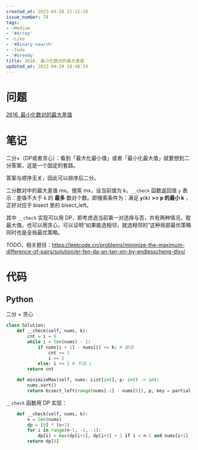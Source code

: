 ```yaml
---
created_at: 2023-04-28 21:12:18
issue_number: 74
tags:
- ~Medium
- '#Array'
- -Like
- '#Binary-search'
- -Todo
- '#Greedy'
title: 2616. 最小化数对的最大差值
updated_at: 2023-04-29 19:48:14
---
```


# 问题

[2616. 最小化数对的最大差值](https://leetcode.cn/problems/minimize-the-maximum-difference-of-pairs/)

# 笔记

二分+（DP或者贪心）：看到「最大化最小值」或者「最小化最大值」就要想到二分答案，这是一个固定的套路。

答案与顺序无关，因此可以排序后二分。

二分数对中的最大差值 mx。搜索 mx，设当前值为 k，`__check` 函数返回值 `y` 表示：差值不大于 k 的 **最多** 数对个数。即搜索条件为：满足 **`y(k)` >= p 的最小 k** ，正好对应于 bisect 里的 bisect_left。

其中 `__check` 实现可以用 DP，即考虑选当前第一对选择与否，共有两种情况，取最大值。也可以用贪心，可以证明“如果能选相邻，就选相邻的”这种局部最优策略同时也是全局最优策略。

TODO，相关题目：https://leetcode.cn/problems/minimize-the-maximum-difference-of-pairs/solution/er-fen-da-an-tan-xin-by-endlesscheng-dlxv/

# 代码

## Python

二分 + 贪心

```python
class Solution:
    def __check(self, nums, k):
        cnt = i = 0
        while i < len(nums) - 1:
            if nums[i + 1] - nums[i] <= k: # 都选
                cnt += 1
                i += 2 
            else: i += 1 # 不选 i
        return cnt

    def minimizeMax(self, nums: List[int], p: int) -> int:
        nums.sort()
        return bisect_left(range(nums[-1] - nums[0]), p, key = partial(self.__check, nums))
```

`__check` 函数用 DP 实现：

```python
    def __check(self, nums, k):
        n = len(nums)
        dp = [0] * (n+1)
        for i in range(n-1, -1, -1):
            dp[i] = max(dp[i+1], dp[i+2] + 1 if i < n-1 and nums[i+1] - nums[i] <= k else -inf)
        return dp[0]
```